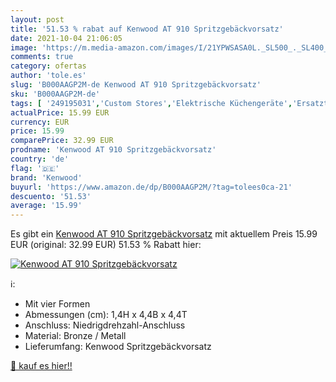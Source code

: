 ```yaml
---
layout: post
title: '51.53 % rabat auf Kenwood AT 910 Spritzgebäckvorsatz'
date: 2021-10-04 21:06:05
image: 'https://m.media-amazon.com/images/I/21YPWSASA0L._SL500_._SL400_.jpg'
comments: true
category: ofertas
author: 'tole.es'
slug: 'B000AAGP2M-de Kenwood AT 910 Spritzgebäckvorsatz'
sku: 'B000AAGP2M-de'
tags: [ '249195031','Custom Stores','Elektrische Küchengeräte','Ersatzteile & Zubehör','Haushalt','Kochen, Braten & Backen','Küche, Haushalt & Wohnen','Küchengeräte','Produkte','Shops','Zubehör für Küchenmaschinen','kenwood', ]
actualPrice: 15.99 EUR
currency: EUR
price: 15.99
comparePrice: 32.99 EUR
prodname: 'Kenwood AT 910 Spritzgebäckvorsatz'
country: 'de'
flag: '🇩🇪'
brand: 'Kenwood'
buyurl: 'https://www.amazon.de/dp/B000AAGP2M/?tag=tolees0ca-21'
descuento: '51.53'
average: '15.99'
---
```


Es gibt ein [Kenwood AT 910 Spritzgebäckvorsatz](https://www.amazon.de/dp/B000AAGP2M/?tag=tolees0ca-21) mit aktuellem Preis 15.99 EUR (original: 32.99 EUR) 51.53 % Rabatt hier:

[![Kenwood AT 910 Spritzgebäckvorsatz](https://m.media-amazon.com/images/I/21YPWSASA0L._SL500_._SL400_.jpg)](https://www.amazon.de/dp/B000AAGP2M/?tag=tolees0ca-21)

ℹ️:

- Mit vier Formen
- Abmessungen (cm): 1,4H x 4,4B x 4,4T
- Anschluss: Niedrigdrehzahl-Anschluss
- Material: Bronze / Metall
- Lieferumfang: Kenwood Spritzgebäckvorsatz

[🛒 kauf es hier!!](https://www.amazon.de/dp/B000AAGP2M/?tag=tolees0ca-21)
